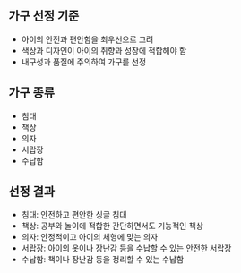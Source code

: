 ## 가구 선정 기준
- 아이의 안전과 편안함을 최우선으로 고려
- 색상과 디자인이 아이의 취향과 성장에 적합해야 함
- 내구성과 품질에 주의하여 가구를 선정

## 가구 종류
- 침대
- 책상
- 의자
- 서랍장
- 수납함

## 선정 결과
- 침대: 안전하고 편안한 싱글 침대
- 책상: 공부와 놀이에 적합한 간단하면서도 기능적인 책상
- 의자: 안정적이고 아이의 체형에 맞는 의자
- 서랍장: 아이의 옷이나 장난감 등을 수납할 수 있는 안전한 서랍장
- 수납함: 책이나 장난감 등을 정리할 수 있는 수납함